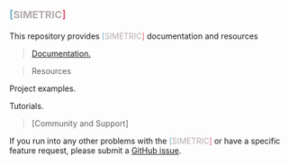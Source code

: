 # <font color="#70aec9" size="+1">[</font><font color="#b2aaa9" size="+1" typeface='Roboto'>SIMETRIC</font><font color="#df5e75" size="+1">]</font>

This repository provides <font color="#70aec9">[</font><font color="#b2aaa9" typeface='Roboto'>SIMETRIC</font><font color="#df5e75">]</font> documentation and resources

> [Documentation.](https://simpulse-solutions.github.io/Simetric/#/getting-started)

> Resources

Project examples.

Tutorials.

> [Community and Support]

If you run into any other problems with the <font color="#70aec9">[</font><font color="#b2aaa9" typeface='Roboto'>SIMETRIC</font><font color="#df5e75">]</font> or have a specific feature request, please submit a [GitHub issue](https://github.com/Simpulse-solutions/simetric/issues).

